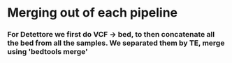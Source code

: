 # Merging out of each pipeline


### For Detettore we first do VCF -> bed, to then concatenate all the bed from all the samples. We separated them by TE, merge using 'bedtools merge'